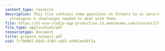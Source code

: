 ```yaml
---
content_type: resource
description: This file contains some questions on threats to us security, their impact,
  strategies & chaalenges needed to deal with them.
file: https://ol-ocw-studio-app-production.s3.amazonaws.com/courses/17-460-defense-politics-spring-2006/7c79896781d53703cdd1af041ee4bf1a_prepare_nxtwar2.pdf
file_type: application/pdf
resourcetype: Document
title: prepare_nxtwar2.pdf
uid: 7c798967-81d5-3703-cdd1-af041ee4bf1a
---
```

